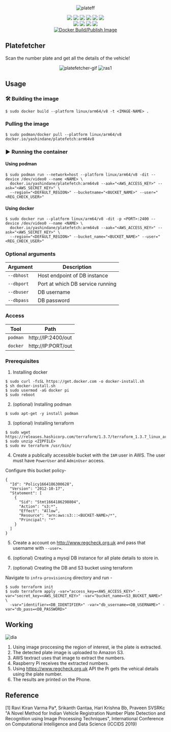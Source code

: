 <div align="center">

   ![plateff](https://user-images.githubusercontent.com/53041219/196192426-ad2033d6-798e-4f6e-9e08-2f1d2d7ad0d7.png)

   

   ![](https://img.shields.io/badge/raspberrypi-4B-red?logo=raspberrypi&logoColor=red)
   ![](https://img.shields.io/badge/python-3-red?logo=python&logoColor=blue)
   ![](https://img.shields.io/badge/opencv-red?logo=opencv&logoColor=purple)
   ![](https://img.shields.io/badge/flask-red?logo=flask&logoColor=yellow)
   ![](https://img.shields.io/badge/aws-red?logo=amazon&logoColor=green)
   ![](https://img.shields.io/badge/docker-red?logo=docker&logoColor=black)
   <br>
   ![](https://img.shields.io/badge/podman-blue?logo=podman&logoColor=purple)
   ![](https://img.shields.io/badge/License-MIT-green)
   ![](https://img.shields.io/badge/arm64-v8-yellow?logo=arm)
   ![](https://img.shields.io/badge/powered%20by-RPI%20OS-pink)
   <br>
   [![Docker Build/Publish Image](https://github.com/YashIndane/platefetcher/actions/workflows/platefetcher_arm64v8_image_builder.yml/badge.svg)](https://github.com/YashIndane/platefetcher/actions/workflows/platefetcher_arm64v8_image_builder.yml)
   
</div>


## Platefetcher

Scan the number plate and get all the details of the vehicle!

<div align="center">

  ![platefetcher-gif](https://user-images.githubusercontent.com/53041219/207283343-5f3e9cdc-61d8-41bd-89c0-9b540d6b7570.gif) ![ras1](https://user-images.githubusercontent.com/53041219/207283447-a2d95a6e-ca48-423f-8394-ed59ca94160f.png)

   
</div>

## Usage

### 🛠️ Building the image

```
$ sudo docker build --platform linux/arm64/v8 -t <IMAGE-NAME> .
```

### Pulling the image

```
$ sudo podman/docker pull --platform linux/arm64/v8 docker.io/yashindane/platefetch:arm64v8
```

### ▶️ Running the container

#### Using podman

```
$ sudo podman run --network=host --platform linux/arm64/v8 -dit --device /dev/video0 --name <NAME> \
  docker.io/yashindane/platefetch:arm64v8 --aak="<AWS_ACCESS_KEY>" --ask="<AWS_SECRET_KEY>" \
  --region="<DEFAULT_REGION>" --bucketname="<BUCKET_NAME>" --user="<REG_CHECK_USER>"
```

#### Using docker

```
$ sudo docker run --platform linux/arm64/v8 -dit -p <PORT>:2400 --device /dev/video0 --name <NAME> \
  docker.io/yashindane/platefetch:arm64v8 --aak="<AWS_ACCESS_KEY>" --ask="<AWS_SECRET_KEY>" \
  --region="<DEFAULT_REGION>" --bucket_name="<BUCKET_NAME>" --user="<REG_CHECK_USER>"
```

### Optional arguments

| Argument | Description |
| --- | --- |
| `--dbhost` | Host endpoint of DB instance |
| `--dbport` | Port at which DB service running |
| `--dbuser` | DB username |
| `--dbpass` | DB password |

### Access

| Tool | Path |
| --- | --- |
| `podman` | http://IP:2400/out |
| `docker` | http://IP:PORT/out |


### Prerequisites

1. Installing docker

```
$ sudo curl -fsSL https://get.docker.com -o docker-install.sh
$ sh docker-install.sh
$ sudo usermod -aG docker pi
$ sudo reboot
```

2. (optional) Installing podman

```
$ sudo apt-get -y install podman
```

3. (optional) Installing terraform

```
$ sudo wget https://releases.hashicorp.com/terraform/1.3.7/terraform_1.3.7_linux_arm64.zip
$ sudo unzip <ZIPFILE>
$ sudo mv terraform /usr/bin/
```

4. Create a publically accessible bucket with the ```IAM``` user in AWS. The user must have ```PowerUser``` and ```AdminUser``` access.

Configure this bucket policy-

```
{
  "Id": "Policy1664186300628",
  "Version": "2012-10-17",
  "Statement": [
    {
      "Sid": "Stmt1664186298804",
      "Action": "s3:*",
      "Effect": "Allow",
      "Resource": "arn:aws:s3:::<BUCKET-NAME>/*",
      "Principal": "*"
    }
  ]
}
```

5. Create a account on http://www.regcheck.org.uk and pass that username with ```--user=```.

6. (optional) Creating a mysql DB instance for all plate details to store in.

7. (optional) Creating the DB and S3 bucket using terraform

Navigate to ```infra-provisioning``` directory and run - 

```
$ sudo terraform init
$ sudo terraform apply -var="access_key=<AWS_ACCESS_KEY>" -var="secret_key=<AWS_SECRET_KEY>" -var="bucket_name=<S3_BUCKET_NAME>" \
  -var="identifier=<DB_IDENTIFIER>" -var="db_username=<DB_USERNAME>" -var="db_pass=<DB_PASSWORD>"
```

## Working

![dia](https://user-images.githubusercontent.com/53041219/196134284-fbabf6fb-1793-47c2-a190-ab565cff2233.png)

1. Using image proccesing the region of interest, ie the plate is extracted.
2. The detected plate image is uploaded to Amazon S3.
3. AWS textract uses that image to extract the numbers.
4. Raspberry Pi receives the extracted numbers.
5. Using https://www.regcheck.org.uk API the Pi gets the vehical details using the plate number.
6. The results are printed on the Phone.

## Reference

[1] Ravi Kiran Varma Pa*, Srikanth Gantaa, Hari Krishna Bb, Praveen SVSRKc "A Novel Method for Indian Vehicle Registration Number Plate Detection and Recognition using Image Processing Techniques", International Conference on Computational Intelligence and Data Science (ICCIDS 2019)
